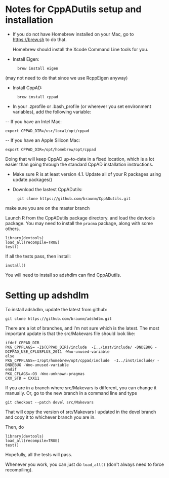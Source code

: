 
# Notes for CppADutils setup and installation

- If you do not have Homebrew installed on your Mac, go to https://brew.sh to do that.

   Homebrew should install the Xcode Command Line tools for you.

- Install Eigen:

	    brew install eigen

(may not need to do that since we use RcppEigen anyway)

- Install CppAD:

	    brew install cppad

- In your .zprofile or .bash_profile (or wherever you set environment variables), add the following variable:

--  If you have an Intel Mac:

	export CPPAD_DIR=/usr/local/opt/cppad

-- If you have an Apple Silicon Mac:

	export CPPAD_DIR=/opt/homebrew/opt/cppad

Doing that will keep CppAD up-to-date in a fixed location, which is a lot easier than going through the standard CppAD installation instructions.

- Make sure R is at least version 4.1.  Update all of your R packages using update.packages()

- Download the lastest CppADutils:

        git clone https://github.com/braunm/CppADutils.git

make sure you are on the master branch

Launch R from the CppADutils package directory. and load the devtools package.  You may need to install the `pracma` package, along with some others.

	library(devtools)
	load_all(recompile=TRUE)
	test()

If all the tests pass, then install:

	install()

You will need to install so adshdlm can find CppADutils.

# Setting up adshdlm



To install adshdlm, update the latest from github:

	git clone https://github.com/braunm/adshdlm.git

There are a lot of branches, and I'm not sure which is the latest.  The most important update is that the src/Makevars file should look like:

    ifdef CPPAD_DIR
    PKG_CPPFLAGS= -I$(CPPAD_DIR)/include  -I../inst/include/ -DNDEBUG -DCPPAD_USE_CPLUSPLUS_2011 -Wno-unused-variable
    else
    PKG_CPPFLAGS=-I/opt/homebrew/opt/cppad/include  -I../inst/include/ -DNDEBUG -Wno-unused-variable
    endif
    PKG_CFLAGS=-O3 -Wno-unknown-pragmas
    CXX_STD = CXX11

If you are in a branch where src/Makevars is different, you can change it manually.  Or, go to the new branch in a command line and type

    git checkout --patch devel src/Makevars

That will copy the version of src/Makevars I updated in the devel branch and copy it to whichever branch you are in.

Then, do

	library(devtools)
	load_all(recompile=TRUE)
	test()

Hopefully, all the tests will pass.

Whenever you work, you can just do `load_all()` (don't always need to force recompiling).
